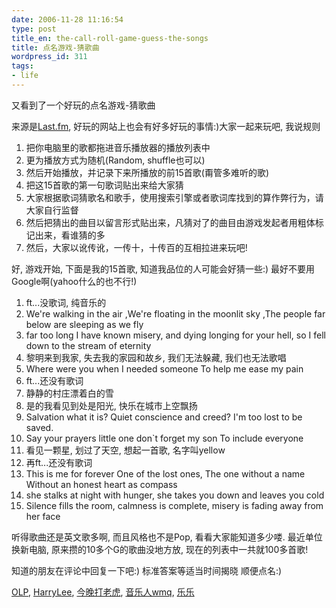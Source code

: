 ```yaml
---
date: 2006-11-28 11:16:54
type: post
title_en: the-call-roll-game-guess-the-songs
title: 点名游戏-猜歌曲
wordpress_id: 311
tags:
- life
---
```


又看到了一个好玩的点名游戏-猜歌曲

来源是[Last.fm](http://last.fm), 好玩的网站上也会有好多好玩的事情:)大家一起来玩吧, 我说规则
	
1. 把你电脑里的歌都拖进音乐播放器的播放列表中
2. 更为播放方式为随机(Random, shuffle也可以)
3. 然后开始播放，并记录下来所播放的前15首歌(甭管多难听的歌)
4. 把这15首歌的第一句歌词贴出来给大家猜
5. 大家根据歌词猜歌名和歌手，使用搜索引擎或者歌词库找到的算作弊行为，请大家自行监督
6. 然后把猜出的曲目以留言形式贴出来，凡猜对了的曲目由游戏发起者用粗体标记出来，看谁猜的多
7. 然后，大家以讹传讹，一传十，十传百的互相拉进来玩吧!

好, 游戏开始, 下面是我的15首歌, 知道我品位的人可能会好猜一些:) 最好不要用Google啊(yahoo什么的也不行!)
	
1. ft...没歌词, 纯音乐的
2. We're walking in the air  ,We're floating in the moonlit sky  ,The people far below are sleeping as we fly
3. far too long I have known misery, and dying longing for your hell, so I fell down to the stream of eternity
4. 黎明来到我家, 失去我的家园和故乡, 我们无法躲藏, 我们也无法歌唱
5. Where were you when I needed someone To help me ease my pain
6. ft...还没有歌词
7. 静静的村庄漂着白的雪
8. 是的我看见到处是阳光, 快乐在城市上空飘扬
9. Salvation what it is? Quiet conscience and creed? I'm too lost to be saved.
10. Say your prayers little one don`t forget my son To include everyone
11. 看见一颗星, 划过了天空, 想起一首歌, 名字叫yellow
12. 再ft...还没有歌词
13. This is me for forever One of the lost ones, The one without a name Without an honest heart as compass
14. she stalks at night with hunger, she takes you down and leaves you cold
15. Silence fills the room, calmness is complete, misery is fading away from her face

听得歌曲还是英文歌多啊, 而且风格也不是Pop, 看看大家能知道多少喽. 最近单位换新电脑, 原来攒的10多个G的歌曲没地方放, 现在的列表中一共就100多首歌!

知道的朋友在评论中回复一下吧:) 标准答案等适当时间揭晓
顺便点名:)

[OLP](http://beckylog.spaces.live.com), [HarryLee](http://www.icbean.com/harry), [今晚打老虎](http://songzf.spaces.msn.com), [音乐人wmq](http://blog.sina.com.cn/u/1447701002), [乐乐](http://zhengle.spaces.live.com/)
